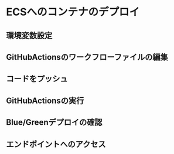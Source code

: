 # ECSへのコンテナのデプロイ

## 環境変数設定

## GitHubActionsのワークフローファイルの編集

## コードをプッシュ

## GitHubActionsの実行

## Blue/Greenデプロイの確認

## エンドポイントへのアクセス
